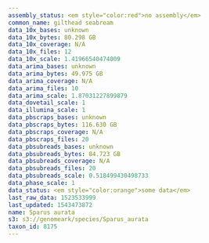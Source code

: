```yaml
---
assembly_status: <em style="color:red">no assembly</em>
common_name: gilthead seabream
data_10x_bases: unknown
data_10x_bytes: 80.298 GB
data_10x_coverage: N/A
data_10x_files: 12
data_10x_scale: 1.41966540474009
data_arima_bases: unknown
data_arima_bytes: 49.975 GB
data_arima_coverage: N/A
data_arima_files: 10
data_arima_scale: 1.87031227899879
data_dovetail_scale: 1
data_illumina_scale: 1
data_pbscraps_bases: unknown
data_pbscraps_bytes: 116.630 GB
data_pbscraps_coverage: N/A
data_pbscraps_files: 20
data_pbsubreads_bases: unknown
data_pbsubreads_bytes: 84.723 GB
data_pbsubreads_coverage: N/A
data_pbsubreads_files: 20
data_pbsubreads_scale: 0.518499430498733
data_phase_scale: 1
data_status: <em style="color:orange">some data</em>
last_raw_data: 1523533999
last_updated: 1543473872
name: Sparus aurata
s3: s3://genomeark/species/Sparus_aurata
taxon_id: 8175
---
```

